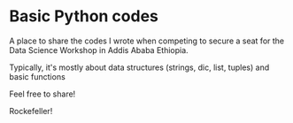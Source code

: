 # Basic Python codes
A place to share the codes I wrote when competing to secure a seat for the Data Science Workshop in Addis Ababa Ethiopia.

Typically, it's mostly about data structures (strings, dic, list, tuples) and basic functions


Feel free to share!

Rockefeller!
